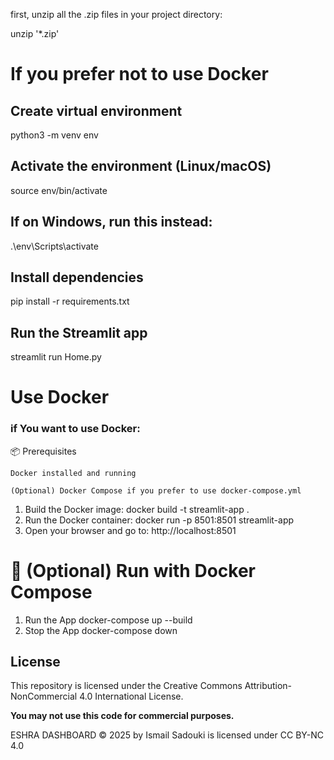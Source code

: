 first, unzip all the .zip files in your project directory:

unzip '*.zip'



# If you prefer not to use Docker
## Create virtual environment



python3 -m venv env





## Activate the environment (Linux/macOS)


source env/bin/activate





## If on Windows, run this instead:


.\env\Scripts\activate





## Install dependencies


pip install -r requirements.txt





## Run the Streamlit app


streamlit run Home.py

# Use Docker
### if You want to use Docker:
📦 Prerequisites

    Docker installed and running

    (Optional) Docker Compose if you prefer to use docker-compose.yml

1. Build the Docker image:
docker build -t streamlit-app .
2. Run the Docker container:
docker run -p 8501:8501 streamlit-app
3. Open your browser and go to:
 http://localhost:8501


# 🧩 (Optional) Run with Docker Compose
1. Run the App
docker-compose up --build
2. Stop the App
docker-compose down





## License

This repository is licensed under the Creative Commons Attribution-NonCommercial 4.0 International License.

**You may not use this code for commercial purposes.**

ESHRA DASHBOARD © 2025 by Ismail Sadouki is licensed under CC BY-NC 4.0

